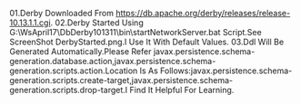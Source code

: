 01.Derby Downloaded From https://db.apache.org/derby/releases/release-10.13.1.1.cgi.
02.Derby Started Using G:\WsApril17\DbDerby101311\bin\startNetworkServer.bat Script.See ScreenShot DerbyStarted.png.I Use It With Default Values.
03.Ddl Will Be Generated Automatically.Please Refer javax.persistence.schema-generation.database.action,javax.persistence.schema-generation.scripts.action.Location Is As Follows:javax.persistence.schema-generation.scripts.create-target,javax.persistence.schema-generation.scripts.drop-target.I Find It Helpful For Learning. 